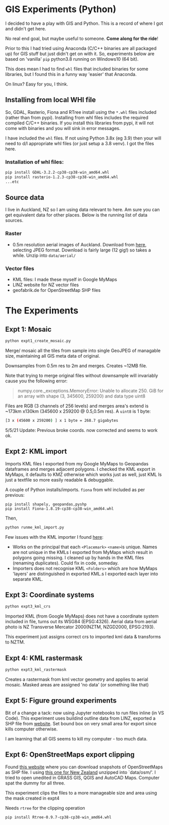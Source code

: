 # GIS Experiments (Python)

I decided to have a play with GIS and Python. This is a record of where I got and didn't get here.

No real end goal, but maybe useful to someone. **Come along for the ride**!

Prior to this I had tried using Anaconda (C/C++ binaries are all packaged up) for GIS stuff but just didn't get on with it. So, experiments below are based on 'vanilla' `pip` python3.8 running on Windows10 (64 bit).

This does mean I had to find `whl` files that included binaries for some libraries, but I found this in a funny way 'easier' that Anaconda.

On linux? Easy for you, I think.

## Installing from local WHl file

So, GDAL, Rasterio, Fiona and RTree install using the `*.whl` files included (rather than from pypi). Installing from whl files includes the required compiled C/C++ binaries. If you install this libraries from pypi, it will not come with binaries and you will sink in error messages.

I have included the `whl` files. If not using Python 3.8x (eg 3.9) then your will need to d/l appropriate whl files (or just setup a 3.8 venv). I got the files here.

### Installation of whl files:

```bash
pip install GDAL-3.2.2-cp38-cp38-win_amd64.whl
pip install rasterio-1.2.3-cp38-cp38-win_amd64.whl
...etc
```

## Source data

I live in Auckland, NZ so I am using data relevant to here. Am sure you can get equivalent data for other places. Below is the running list of data sources.

### Raster

- 0.5m resolution aerial images of Auckland. Download from [here](https://data.linz.govt.nz/layer/51769-auckland-05m-rural-aerial-photos-2010-2012/), selecting JPEG format. Download is fairly large (12 gig!) so takes a while. Unzip into `data/aerial/`

### Vector files

- KML files: I made these myself in Google MyMaps
- LINZ website for NZ vector files
- geofabrik.de for OpenStreetMap SHP files



# The Experiments

## Expt 1: Mosaic

```bash
python expt1_create_mosaic.py
```

Merge/ mosaic all the tiles from sample into single GeoJPEG of managable size, maintaining all GIS meta data of original.

Downsamples from 0.5m res to 2m and merges. Creates ~12MB file.

Note that trying to merge original files without downsample will invariably cause you the following error:

> numpy.core._exceptions.MemoryError: Unable to allocate 250. GiB for an array with shape (3, 345600, 259200) and data type uint8

Files are RGB (3 channels of 256 levels) and merges area's extend is ~173km x130km (345600 x 259200 @ 0.5,0.5m res). A `uint8` is 1 byte:

```bash
[3 x (45600 x 259200) ] x 1 byte = 268.7 gigabytes
```

5/5/21 Update: Previous broke coords. now corrected and seems to work ok.

## Expt 2: KML import

Imports KML files I exported from my Google MyMaps to Geopandas dataframes and merges adjacent polygons.  I checked the KML export in MyMaps, it defaults to KMZ otherwise which works just as well, just KML Is just a textfile so more easily readable & debuggable.

A couple of Python installs/imports. `fiona` from whl included as per previous:

```
pip install shapely, geopandas,pyshp
pip install Fiona-1.8.19-cp38-cp38-win_amd64.whl
```

Then,

```bash
python runme_kml_import.py
```

Few issues with the KML importer I found [here](https://gist.github.com/linwoodc3/0306734dfe17076dfd34e09660c198c0`):

- Works on the principal that each `<Placemark>`   `<name>`is unique. Names are not unique in the KMLs I exported from MyMaps which result in polygons going missing. I cleaned up by hands in the KML files (renaming duplicates). Could fix in code, someday.
- Importers does not recognise KML `<Folders>` which are how MyMaps 'layers' are distinguished in exported KML.s I exported each layer into separate KML.

## Expt 3: Coordinate systems

```bash
python expt3_kml_crs
```

Imported KML (from Google MyMaps) does not have a coordinate system included in file, turns out its WSG84 (EPSG:4326). Aerial data from aerial photo is NZ Transverse Mercator 2000(NZTM, NZGD2000, EPSG:2193).

This experiment just assigns correct crs to imported kml data & transforms to NZTM.

## Expt 4: KML rastermask

```bash
python expt3_kml_rastermask
```

Creates a rastermask from kml vector geometry and applies to aerial mosaic. Masked areas are assigned 'no data' (or something like that)

## Expt 5: Figure ground experiments

Bit of a change a tack: now using Jupyter notebooks to run files inline (in VS Code).
This experiment uses buildind outline data from LINZ, exported a SHP file from [website](https://data.linz.govt.nz/layer/101290-nz-building-outlines/). Set bound box on very small area for export since kills computer otherwise.

I am learning that all GIS seems to kill my computer - too much data.

## Expt 6: OpenStreetMaps export clipping

Found [this website](http://download.geofabrik.de) where you can download snapshots of OpenStreetMaps as SHP file. I using [this one for New Zealand](http://download.geofabrik.de/australia-oceania/new-zealand-latest-free.shp.zip) unzipped into `data/osm/'. I tried to open unedited in GRASS GIS, QGIS and AutoCAD Maps. Computer spat the dummy for all three.

This experiment clips the files to a more manageable size and area using the mask created in expt4

Needs `rtree` for the clipping operation

```bash
pip install Rtree-0.9.7-cp38-cp38-win_amd64.whl
```
